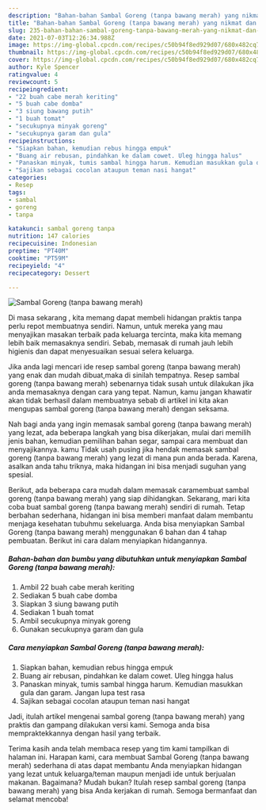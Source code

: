 ```yaml
---
description: "Bahan-bahan Sambal Goreng (tanpa bawang merah) yang nikmat dan Mudah Dibuat"
title: "Bahan-bahan Sambal Goreng (tanpa bawang merah) yang nikmat dan Mudah Dibuat"
slug: 235-bahan-bahan-sambal-goreng-tanpa-bawang-merah-yang-nikmat-dan-mudah-dibuat
date: 2021-07-03T12:26:34.988Z
image: https://img-global.cpcdn.com/recipes/c50b94f8ed929d07/680x482cq70/sambal-goreng-tanpa-bawang-merah-foto-resep-utama.jpg
thumbnail: https://img-global.cpcdn.com/recipes/c50b94f8ed929d07/680x482cq70/sambal-goreng-tanpa-bawang-merah-foto-resep-utama.jpg
cover: https://img-global.cpcdn.com/recipes/c50b94f8ed929d07/680x482cq70/sambal-goreng-tanpa-bawang-merah-foto-resep-utama.jpg
author: Kyle Spencer
ratingvalue: 4
reviewcount: 5
recipeingredient:
- "22 buah cabe merah keriting"
- "5 buah cabe domba"
- "3 siung bawang putih"
- "1 buah tomat"
- "secukupnya minyak goreng"
- "secukupnya garam dan gula"
recipeinstructions:
- "Siapkan bahan, kemudian rebus hingga empuk"
- "Buang air rebusan, pindahkan ke dalam cowet. Uleg hingga halus"
- "Panaskan minyak, tumis sambal hingga harum. Kemudian masukkan gula dan garam. Jangan lupa test rasa"
- "Sajikan sebagai cocolan ataupun teman nasi hangat"
categories:
- Resep
tags:
- sambal
- goreng
- tanpa

katakunci: sambal goreng tanpa 
nutrition: 147 calories
recipecuisine: Indonesian
preptime: "PT40M"
cooktime: "PT59M"
recipeyield: "4"
recipecategory: Dessert

---
```



![Sambal Goreng (tanpa bawang merah)](https://img-global.cpcdn.com/recipes/c50b94f8ed929d07/680x482cq70/sambal-goreng-tanpa-bawang-merah-foto-resep-utama.jpg)

Di masa  sekarang , kita memang dapat membeli hidangan praktis tanpa perlu repot membuatnya sendiri. Namun, untuk mereka yang mau menyajikan masakan terbaik pada keluarga tercinta, maka kita memang lebih baik memasaknya sendiri. Sebab, memasak di rumah jauh lebih higienis dan dapat menyesuaikan sesuai selera keluarga.

Jika anda lagi mencari ide resep sambal goreng (tanpa bawang merah) yang enak dan mudah dibuat,maka di sinilah tempatnya. Resep sambal goreng (tanpa bawang merah)  sebenarnya tidak susah untuk dilakukan jika anda memasaknya dengan cara yang tepat. Namun, kamu jangan khawatir akan tidak berhasil dalam membuatnya 
sebab di artikel ini kita akan mengupas sambal goreng (tanpa bawang merah) dengan seksama.  



Nah bagi anda yang ingin memasak sambal goreng (tanpa bawang merah) yang lezat, ada beberapa langkah yang bisa dikerjakan, mulai dari memilih jenis bahan, kemudian pemilihan bahan segar, sampai cara membuat dan menyajikannya. kamu Tidak usah pusing jika hendak memasak sambal goreng (tanpa bawang merah) yang lezat di mana pun anda berada. Karena, asalkan anda  tahu triknya, maka hidangan ini bisa menjadi suguhan yang spesial.

Berikut, ada beberapa cara mudah dalam memasak caramembuat sambal goreng (tanpa bawang merah) yang siap dihidangkan. Sekarang, mari kita coba buat sambal goreng (tanpa bawang merah) sendiri di rumah. Tetap berbahan sederhana, hidangan ini bisa memberi manfaat dalam membantu menjaga kesehatan tubuhmu sekeluarga. Anda bisa menyiapkan Sambal Goreng (tanpa bawang merah) menggunakan 6 bahan dan 4 tahap pembuatan. Berikut ini cara dalam menyiapkan hidangannya.

<!--inarticleads1-->

##### Bahan-bahan dan bumbu yang dibutuhkan untuk menyiapkan Sambal Goreng (tanpa bawang merah):

1. Ambil 22 buah cabe merah keriting
1. Sediakan 5 buah cabe domba
1. Siapkan 3 siung bawang putih
1. Sediakan 1 buah tomat
1. Ambil secukupnya minyak goreng
1. Gunakan secukupnya garam dan gula




<!--inarticleads2-->

##### Cara menyiapkan Sambal Goreng (tanpa bawang merah):

1. Siapkan bahan, kemudian rebus hingga empuk
1. Buang air rebusan, pindahkan ke dalam cowet. Uleg hingga halus
1. Panaskan minyak, tumis sambal hingga harum. Kemudian masukkan gula dan garam. Jangan lupa test rasa
1. Sajikan sebagai cocolan ataupun teman nasi hangat




Jadi, itulah artikel mengenai  sambal goreng (tanpa bawang merah)  yang praktis dan gampang dilakukan versi kami. Semoga anda bisa mempraktekkannya dengan hasil yang terbaik. 

Terima kasih anda telah membaca resep yang tim kami tampilkan di halaman ini. Harapan kami, cara membuat  Sambal Goreng (tanpa bawang merah) sederhana di atas dapat membantu Anda menyiapkan hidangan yang lezat untuk keluarga/teman maupun menjadi ide untuk berjualan makanan. Bagaimana? Mudah bukan? Itulah resep sambal goreng (tanpa bawang merah) yang bisa Anda kerjakan di rumah. Semoga bermanfaat dan selamat mencoba!

